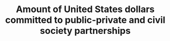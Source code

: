 ---
title: >-
  Amount  of  United  States  dollars  committed  to  public-private  and  civil  society  partnerships
permalink: /17-17-1/
sdg_goal: 17
layout: indicator
indicator: 17.17.1
indicator_variable: null
graph: null
graph_type_description: null
graph_status_notes: unk
variable_description: null
variable_notes: null
un_designated_tier: '3'
un_custodial_agency: World  Bank
target_id: '17.17'
has_metadata: false
goal_meta_link: 'http://unstats.un.org/sdgs/files/metadata-compilation/Metadata-Goal-17.pdf'
goal_meta_link_page: 31
indicator_name: >-
  Amount  of  United  States  dollars  committed  to  public-private  and  civil  society  partnerships
target: >-
  Encourage  and  promote  effective  public,  public-private  and  civil  society  partnerships,  building  on  the  experience  and  resourcing  strategies  of  partnerships.
source_title: null
source_notes: null
published: true  

---